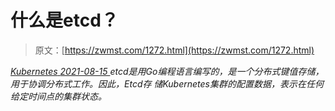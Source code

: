 <!--yml
category: 未分类
date: 0001-01-01 00:00:00
-->

# 什么是etcd？

> 原文：[https://zwmst.com/1272.html](https://zwmst.com/1272.html)

   [ *Kubernetes* ](https://zwmst.com/kubernetes)*[ <time datetime="2021-08-15T10:55:10+08:00"> 2021-08-15 </time> ](https://zwmst.com/1272.html)  etcd是用Go编程语言编写的，是一个分布式键值存储，用于协调分布式工作。因此，Etcd存 储Kubernetes集群的配置数据，表示在任何给定时间点的集群状态。*